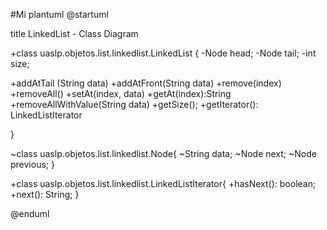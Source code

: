 #Mi plantuml
@startuml

title LinkedList - Class Diagram


+class uaslp.objetos.list.linkedlist.LinkedList {
-Node head;
-Node tail;
-int size;

+addAtTail (String data)
+addAtFront(String data)
+remove(index)
+removeAll()
+setAt(index, data)
+getAt(index):String
+removeAllWithValue(String data)
+getSize();
+getIterator(): LinkedListIterator

}

~class uaslp.objetos.list.linkedlist.Node{
~String data;
~Node next;
~Node previous;
}

+class uaslp.objetos.list.linkedlist.LinkedListIterator{
+hasNext(): boolean;
+next(): String;
}


@enduml